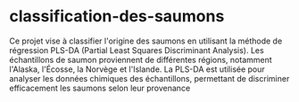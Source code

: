 # classification-des-saumons

Ce projet vise à classifier l'origine des saumons en utilisant la méthode de régression PLS-DA (Partial Least Squares Discriminant Analysis). Les échantillons de saumon proviennent de différentes régions, notamment l'Alaska, l'Écosse, la Norvège et l'Islande. La PLS-DA est utilisée pour analyser les données chimiques des échantillons, permettant de discriminer efficacement les saumons selon leur provenance
